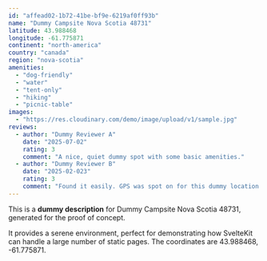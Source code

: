 ```yaml
---
id: "affead02-1b72-41be-bf9e-6219af0ff93b"
name: "Dummy Campsite Nova Scotia 48731"
latitude: 43.988468
longitude: -61.775871
continent: "north-america"
country: "canada"
region: "nova-scotia"
amenities:
  - "dog-friendly"
  - "water"
  - "tent-only"
  - "hiking"
  - "picnic-table"
images:
  - "https://res.cloudinary.com/demo/image/upload/v1/sample.jpg"
reviews:
  - author: "Dummy Reviewer A"
    date: "2025-07-02"
    rating: 3
    comment: "A nice, quiet dummy spot with some basic amenities."
  - author: "Dummy Reviewer B"
    date: "2025-02-023"
    rating: 3
    comment: "Found it easily. GPS was spot on for this dummy location."
---
```


This is a **dummy description** for Dummy Campsite Nova Scotia 48731, generated for the proof of concept.

It provides a serene environment, perfect for demonstrating how SvelteKit can handle a large number of static pages. The coordinates are 43.988468, -61.775871.
